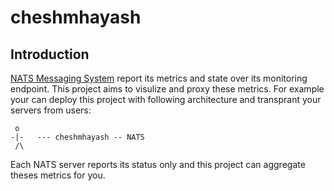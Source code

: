 # cheshmhayash

## Introduction

[NATS Messaging System](https://nats.io/) report its metrics and state over its monitoring endpoint. This project aims to visulize and proxy these metrics.
For example your can deploy this project with following architecture and transprant your servers from users:

```
 o
-|-   --- cheshmhayash -- NATS
 /\
```

Each NATS server reports its status only and this project can aggregate theses metrics for you.
